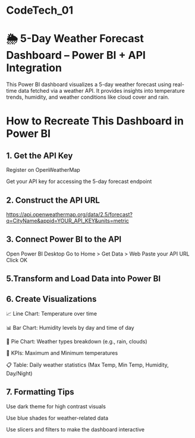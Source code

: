 # CodeTech_01
# 🌦️ 5-Day Weather Forecast Dashboard – Power BI + API Integration
This Power BI dashboard visualizes a 5-day weather forecast using real-time data fetched via a weather API. It provides insights into temperature trends, humidity, and weather conditions like cloud cover and rain.
# How to Recreate This Dashboard in Power BI
## 1. Get the API Key
Register on OpenWeatherMap

Get your API key for accessing the 5-day forecast endpoint
## 2. Construct the API URL
https://api.openweathermap.org/data/2.5/forecast?q=CityName&appid=YOUR_API_KEY&units=metric
## 3. Connect Power BI to the API
Open Power BI Desktop
Go to Home > Get Data > Web
Paste your API URL
Click OK
## 5.Transform and Load Data into Power BI
## 6. Create Visualizations
📈 Line Chart: Temperature over time

📊 Bar Chart: Humidity levels by day and time of day

🔵 Pie Chart: Weather types breakdown (e.g., rain, clouds)

🔢 KPIs: Maximum and Minimum temperatures

📋 Table: Daily weather statistics (Max Temp, Min Temp, Humidity, Day/Night)
## 7. Formatting Tips
Use dark theme for high contrast visuals

Use blue shades for weather-related data

Use slicers and filters to make the dashboard interactive








